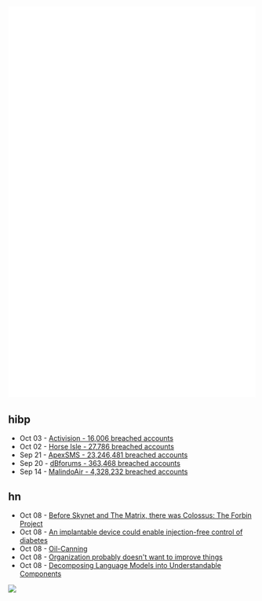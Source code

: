 ![Metrics](https://raw.githubusercontent.com/phixion/phixion/master/metrics.svg)

## hibp

<!--
for https://github.com/phixion/phixion/blob/main/.github/workflows/feeds.yml
-->
<!--START_SECTION:haveibeenpwnd-->
- Oct 03 - [Activision - 16,006 breached accounts](https://haveibeenpwned.com/PwnedWebsites#Activision)
- Oct 02 - [Horse Isle - 27,786 breached accounts](https://haveibeenpwned.com/PwnedWebsites#HorseIsle)
- Sep 21 - [ApexSMS - 23,246,481 breached accounts](https://haveibeenpwned.com/PwnedWebsites#ApexSMS)
- Sep 20 - [dBforums - 363,468 breached accounts](https://haveibeenpwned.com/PwnedWebsites#dBforums)
- Sep 14 - [MalindoAir - 4,328,232 breached accounts](https://haveibeenpwned.com/PwnedWebsites#MalindoAir)
<!--END_SECTION:haveibeenpwnd-->

## hn

<!--
for https://github.com/phixion/phixion/blob/main/.github/workflows/feeds.yml
-->
<!--START_SECTION:hn-->
- Oct 08 - [Before Skynet and The Matrix, there was Colossus: The Forbin Project](https://www.ign.com/articles/colossus-the-forbin-project-ai-sci-fi-movie)
- Oct 08 - [An implantable device could enable injection-free control of diabetes](https://news.mit.edu/2023/implantable-device-enable-injection-free-control-diabetes-0918)
- Oct 08 - [Oil-Canning](http://livingstingy.blogspot.com/2023/08/dude-wheres-my-cybertruck.html)
- Oct 08 - [Organization probably doesn't want to improve things](https://ludic.mataroa.blog/blog/your-organization-probably-doesnt-want-to-improve-things/)
- Oct 08 - [Decomposing Language Models into Understandable Components](https://www.anthropic.com/index/decomposing-language-models-into-understandable-components)
<!--END_SECTION:hn-->

<!--
for https://yhype.me
-->
![](https://hit.yhype.me/github/profile?user_id=13013670)
